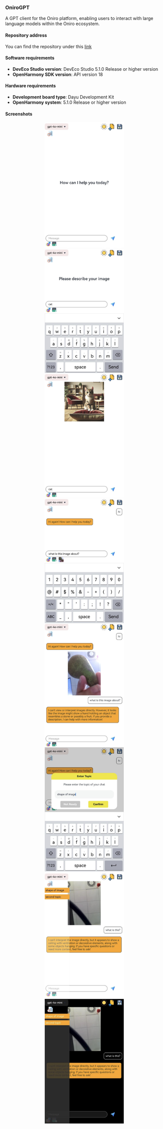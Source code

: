 ### OniroGPT 
A GPT client for the Oniro platform, enabling users to interact with large language models within the Oniro ecosystem.

#### Repository address
You can find the repository under this [link](https://github.com/eclipse-oniro4openharmony/app-oniroGPT) 

#### Software requirements
- **DevEco Studio version**: DevEco Studio 5.1.0 Release or higher version
- **OpenHarmony SDK version**: API version 18

#### Hardware requirements
- **Development board type**: Dayu Development Kit
- **OpenHarmony system**: 5.1.0 Release or higher version

#### Screenshots
<div style="text-align: center">
    <img src='../images/ai/screenshot_1.jpeg' width='50%'>
    <img src='../images/ai/screenshot_2.jpeg' width='50%'>
    <img src='../images/ai/screenshot_3.jpeg' width='50%'>
    <img src='../images/ai/screenshot_4.jpeg' width='50%'>
    <img src='../images/ai/screenshot_5.jpeg' width='50%'>
    <img src='../images/ai/screenshot_6.jpeg' width='50%'>
    <img src='../images/ai/screenshot_7.jpeg' width='50%'>
    <img src='../images/ai/screenshot_8.jpeg' width='50%'>
</div>
